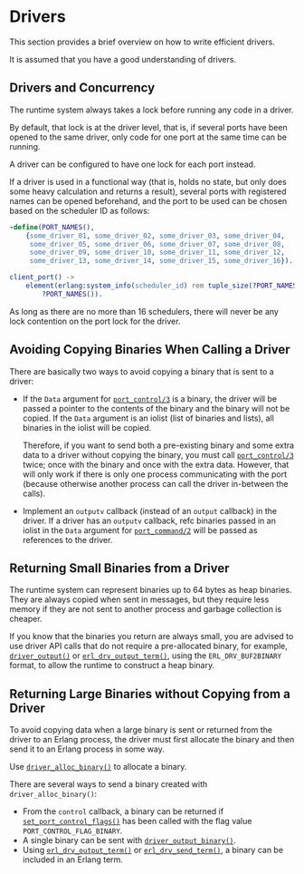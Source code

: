<!--
%CopyrightBegin%

Copyright Ericsson AB 2023-2024. All Rights Reserved.

Licensed under the Apache License, Version 2.0 (the "License");
you may not use this file except in compliance with the License.
You may obtain a copy of the License at

    http://www.apache.org/licenses/LICENSE-2.0

Unless required by applicable law or agreed to in writing, software
distributed under the License is distributed on an "AS IS" BASIS,
WITHOUT WARRANTIES OR CONDITIONS OF ANY KIND, either express or implied.
See the License for the specific language governing permissions and
limitations under the License.

%CopyrightEnd%
-->
# Drivers

This section provides a brief overview on how to write efficient drivers.

It is assumed that you have a good understanding of drivers.

## Drivers and Concurrency

The runtime system always takes a lock before running any code in a driver.

By default, that lock is at the driver level, that is, if several ports have
been opened to the same driver, only code for one port at the same time can be
running.

A driver can be configured to have one lock for each port instead.

If a driver is used in a functional way (that is, holds no state, but only does
some heavy calculation and returns a result), several ports with registered
names can be opened beforehand, and the port to be used can be chosen based on
the scheduler ID as follows:

```erlang
-define(PORT_NAMES(),
	{some_driver_01, some_driver_02, some_driver_03, some_driver_04,
	 some_driver_05, some_driver_06, some_driver_07, some_driver_08,
	 some_driver_09, some_driver_10, some_driver_11, some_driver_12,
	 some_driver_13, some_driver_14, some_driver_15, some_driver_16}).

client_port() ->
    element(erlang:system_info(scheduler_id) rem tuple_size(?PORT_NAMES()) + 1,
	    ?PORT_NAMES()).
```

As long as there are no more than 16 schedulers, there will never be any lock
contention on the port lock for the driver.

## Avoiding Copying Binaries When Calling a Driver

There are basically two ways to avoid copying a binary that is sent to a driver:

- If the `Data` argument for [`port_control/3`](`erlang:port_control/3`) is a
  binary, the driver will be passed a pointer to the contents of the binary and
  the binary will not be copied. If the `Data` argument is an iolist (list of
  binaries and lists), all binaries in the iolist will be copied.

  Therefore, if you want to send both a pre-existing binary and some extra data
  to a driver without copying the binary, you must call
  [`port_control/3`](`port_control/3`) twice; once with the binary and once with
  the extra data. However, that will only work if there is only one process
  communicating with the port (because otherwise another process can call the
  driver in-between the calls).

- Implement an `outputv` callback (instead of an `output` callback) in the
  driver. If a driver has an `outputv` callback, refc binaries passed in an
  iolist in the `Data` argument for [`port_command/2`](`erlang:port_command/2`)
  will be passed as references to the driver.

## Returning Small Binaries from a Driver

The runtime system can represent binaries up to 64 bytes as heap binaries. They
are always copied when sent in messages, but they require less memory if they
are not sent to another process and garbage collection is cheaper.

If you know that the binaries you return are always small, you are advised to
use driver API calls that do not require a pre-allocated binary, for example,
[`driver_output()`](`e:erts:erl_driver.md#driver_output`) or
[`erl_drv_output_term()`](`e:erts:erl_driver.md#erl_drv_output_term`), using the
`ERL_DRV_BUF2BINARY` format, to allow the runtime to construct a heap binary.

## Returning Large Binaries without Copying from a Driver

To avoid copying data when a large binary is sent or returned from the driver to
an Erlang process, the driver must first allocate the binary and then send it to
an Erlang process in some way.

Use [`driver_alloc_binary()`](`e:erts:erl_driver.md#driver_alloc_binary`) to
allocate a binary.

There are several ways to send a binary created with `driver_alloc_binary()`:

- From the `control` callback, a binary can be returned if
  [`set_port_control_flags()`](`e:erts:erl_driver.md#set_port_control_flags`) has
  been called with the flag value `PORT_CONTROL_FLAG_BINARY`.
- A single binary can be sent with
  [`driver_output_binary()`](`e:erts:erl_driver.md#driver_output_binary`).
- Using [`erl_drv_output_term()`](`e:erts:erl_driver.md#erl_drv_output_term`) or
  [`erl_drv_send_term()`](`e:erts:erl_driver.md#erl_drv_send_term`), a binary can
  be included in an Erlang term.
